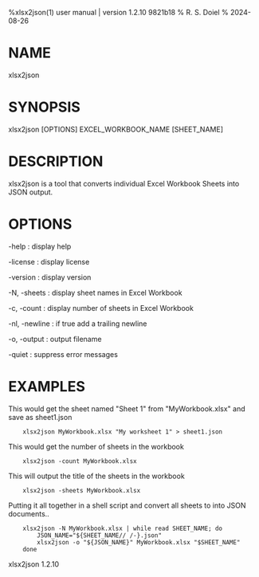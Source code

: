 %xlsx2json(1) user manual | version 1.2.10 9821b18
% R. S. Doiel
% 2024-08-26

# NAME

xlsx2json

# SYNOPSIS

xlsx2json [OPTIONS] EXCEL_WORKBOOK_NAME [SHEET_NAME]

# DESCRIPTION

xlsx2json is a tool that converts individual Excel Workbook Sheets into
JSON output.

# OPTIONS

-help
: display help

-license
: display license

-version
: display version

-N, -sheets
: display sheet names in Excel Workbook

-c, -count
: display number of sheets in Excel Workbook

-nl, -newline
: if true add a trailing newline

-o, -output
: output filename

-quiet
: suppress error messages


# EXAMPLES

This would get the sheet named "Sheet 1" from "MyWorkbook.xlsx" and save as sheet1.json

~~~
    xlsx2json MyWorkbook.xlsx "My worksheet 1" > sheet1.json
~~~

This would get the number of sheets in the workbook

~~~
    xlsx2json -count MyWorkbook.xlsx
~~~

This will output the title of the sheets in the workbook

~~~
    xlsx2json -sheets MyWorkbook.xlsx
~~~

Putting it all together in a shell script and convert all sheets to
into JSON documents..

~~~
	xlsx2json -N MyWorkbook.xlsx | while read SHEET_NAME; do
    	JSON_NAME="${SHEET_NAME// /-}.json"
    	xlsx2json -o "${JSON_NAME}" MyWorkbook.xlsx "$SHEET_NAME"
	done
~~~

xlsx2json 1.2.10


